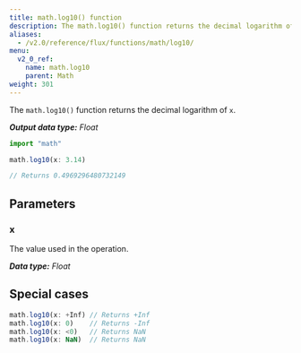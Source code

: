 ```yaml
---
title: math.log10() function
description: The math.log10() function returns the decimal logarithm of `x`.
aliases:
  - /v2.0/reference/flux/functions/math/log10/
menu:
  v2_0_ref:
    name: math.log10
    parent: Math
weight: 301
---
```


The `math.log10()` function returns the decimal logarithm of `x`.

_**Output data type:** Float_

```js
import "math"

math.log10(x: 3.14)

// Returns 0.4969296480732149
```

## Parameters

### x
The value used in the operation.

_**Data type:** Float_

## Special cases
```js
math.log10(x: +Inf) // Returns +Inf
math.log10(x: 0)    // Returns -Inf
math.log10(x: <0)   // Returns NaN
math.log10(x: NaN)  // Returns NaN
```
